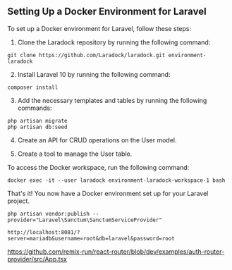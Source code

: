 
## Setting Up a Docker Environment for Laravel

To set up a Docker environment for Laravel, follow these steps:

1. Clone the Laradock repository by running the following command:

```
git clone https://github.com/Laradock/laradock.git environment-laradock
```

2. Install Laravel 10 by running the following command:

```
composer install
```

3. Add the necessary templates and tables by running the following commands:

```
php artisan migrate
php artisan db:seed
```

4. Create an API for CRUD operations on the User model.

5. Create a tool to manage the User table.

To access the Docker workspace, run the following command:

```
docker exec -it --user laradock environment-laradock-workspace-1 bash
```

That's it! You now have a Docker environment set up for your Laravel project.

```
php artisan vendor:publish --provider="Laravel\Sanctum\SanctumServiceProvider"
```
```
http://localhost:8081/?server=mariadb&username=root&db=laravel&password=root
```

https://github.com/remix-run/react-router/blob/dev/examples/auth-router-provider/src/App.tsx
